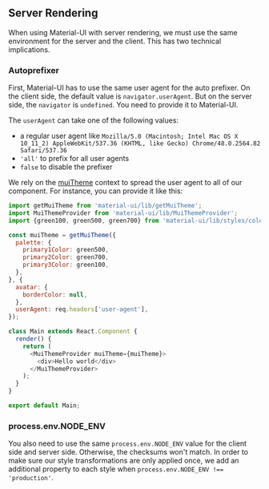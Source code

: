 ## Server Rendering

When using Material-UI with server rendering, we must use the same environment for the server and the client.
This has two technical implications.

### Autoprefixer

First, Material-UI has to use the same user agent for the auto prefixer.
On the client side, the default value is `navigator.userAgent`.
But on the server side, the `navigator` is `undefined`. You need to provide it to Material-UI.

The `userAgent` can take one of the following values:
- a regular user agent like
`Mozilla/5.0 (Macintosh; Intel Mac OS X 10_11_2) AppleWebKit/537.36 (KHTML, like Gecko) Chrome/48.0.2564.82 Safari/537.36`
- `'all'` to prefix for all user agents
- `false` to disable the prefixer

We rely on the [muiTheme](/#/customization/themes) context to spread the user agent to all of our component.
For instance, you can provide it like this:

```js
import getMuiTheme from 'material-ui/lib/getMuiTheme';
import MuiThemeProvider from 'material-ui/lib/MuiThemeProvider';
import {green100, green500, green700} from 'material-ui/lib/styles/colors';

const muiTheme = getMuiTheme({
  palette: {
    primary1Color: green500,
    primary2Color: green700,
    primary3Color: green100,
  },
}, {
  avatar: {
    borderColor: null,
  },
  userAgent: req.headers['user-agent'],
});

class Main extends React.Component {
  render() {
    return (
      <MuiThemeProvider muiTheme={muiTheme}>
        <div>Hello world</div>
      </MuiThemeProvider>
    );
  }
}

export default Main;
```

### process.env.NODE_ENV

You also need to use the same `process.env.NODE_ENV` value for the client side and server side.
Otherwise, the checksums won't match.
In order to make sure our style transformations are only applied once,
we add an additional property to each style when `process.env.NODE_ENV !== 'production'`.
